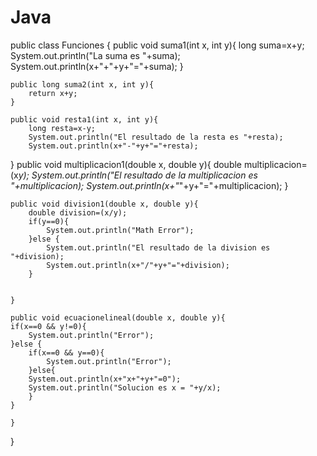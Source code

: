 # Java
public class Funciones {
    public void suma1(int x, int y){
        long suma=x+y;
        System.out.println("La suma es "+suma);
        System.out.println(x+"+"+y+"="+suma);
    }
    
    public long suma2(int x, int y){
        return x+y;
    }
    
    public void resta1(int x, int y){
        long resta=x-y;
        System.out.println("El resultado de la resta es "+resta);
        System.out.println(x+"-"+y+"="+resta);
}
    public void multiplicacion1(double x, double y){
            double multiplicacion=(x*y);
            System.out.println("El resultado de la multiplicacion es "+multiplicacion);
            System.out.println(x+"*"+y+"="+multiplicacion);
    }
    
    public void division1(double x, double y){
        double division=(x/y);
        if(y==0){
            System.out.println("Math Error");
        }else {
            System.out.println("El resultado de la division es "+division);
            System.out.println(x+"/"+y+"="+division);
        }
        
  
    }
    
    public void ecuacionelineal(double x, double y){
    if(x==0 && y!=0){
        System.out.println("Error");
    }else {
        if(x==0 && y==0){
            System.out.println("Error");
        }else{
        System.out.println(x+"x+"+y+"=0");
        System.out.println("Solucion es x = "+y/x);
        }
    }
    
    }
}

